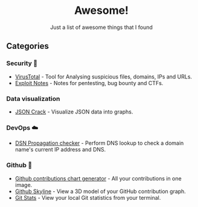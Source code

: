 <h1 align="center">Awesome!</h1>

<div align="center">Just a list of awesome things that I found</div>

## Categories

### Security 🔐
- [VirusTotal](https://www.virustotal.com/) - Tool for Analysing suspicious files, domains, IPs and URLs.
- [Exploit Notes](https://exploit-notes.hdks.org/) - Notes for pentesting, bug bounty and CTFs.

### Data visualization
- [JSON Crack](https://jsoncrack.com/) - Visualize JSON data into graphs.

### DevOps ☁️
- [DSN Propagation checker](https://www.whatsmydns.net/) - Perform DNS lookup to check a domain name's current IP address and DNS.

### Github 🐙
- [Github contributions chart generator](https://github-contributions.vercel.app/) - All your contributions in one image.
- [Github Skyline](https://skyline.github.com/) - View a 3D model of your GitHub contribution graph.
- [Git Stats](https://github.com/IonicaBizau/git-stats) - View your local Git statistics from your terminal.
